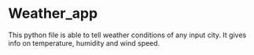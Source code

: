 # Weather_app
This python file is able to tell weather conditions of any input city. It gives info on temperature, humidity and wind speed.
